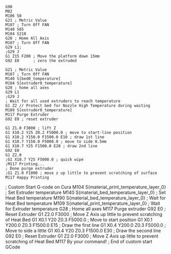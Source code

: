 ```
G90
M82
M106 S0
G21 ; Metric Value
M107 ; Turn Off FAN
M140 S65
M104 S210
G28 ; Home All Axis
M107 ; Turn Off FAN
G29 L1;
;G29 J
G1 Z15 F200 ; Move the platform down 15mm
G92 E0      ; zero the extruded 
```

```
G21 ; Metric Value
M107 ; Turn Off FAN
M140 S[bed0_temperature]
M104 S[extruder0_temperature]
G28 ; home all axes
G29 L1
;G29 J
; Wait for all used extruders to reach temperature
G1 Z2 // Protect bed for Nozzle High Temperature during waiting
M109 S[extruder0_temperature]
M117 Purge Extruder
G92 E0 ; reset extruder

G1 Z1.0 F3000 ; lift Z
G1 X10.2 Y25 Z0.2 F5000.0 ; move to start-line position
G1 X10.2 Y150.0 F1500.0 E10 ; draw 1st line
G1 X10.7 Y150.0 F5000.0 ; move to side 0.5mm
G1 X10.7 Y25 F1500.0 E20 ; draw 2nd line
G92 E0
G1 Z2.0
;G1 X10.7 Y25 F5000.0 ; quick wipe
;M117 Printing...
; Done purge extruder 
;G1 Z1.0 F1000 ; move z up little to prevent scratching of surface
M117 Happy Printing
```



; Custom Start G-code on Cura
M104 S{material_print_temperature_layer_0} ; Set Extruder temperature
M140 S{material_bed_temperature_layer_0} ; Set Heat Bed temperature
M190 S{material_bed_temperature_layer_0} ; Wait for Heat Bed temperature
M109 S{material_print_temperature_layer_0} ; Wait for Extruder temperature
G28 ; Home all axes
M117 Purge extruder
G92 E0 ; Reset Extruder
G1 Z2.0 F3000 ; Move Z Axis up little to prevent scratching of Heat Bed
G1 X0.1 Y20 Z0.3 F5000.0 ; Move to start position
G1 X0.1 Y200.0 Z0.3 F1500.0 E15 ; Draw the first line
G1 X0.4 Y200.0 Z0.3 F5000.0 ; Move to side a little
G1 X0.4 Y20 Z0.3 F1500.0 E30 ; Draw the second line
G92 E0 ; Reset Extruder
G1 Z2.0 F3000 ; Move Z Axis up little to prevent scratching of Heat Bed
M117 By your command!
; End of custom start GCode
